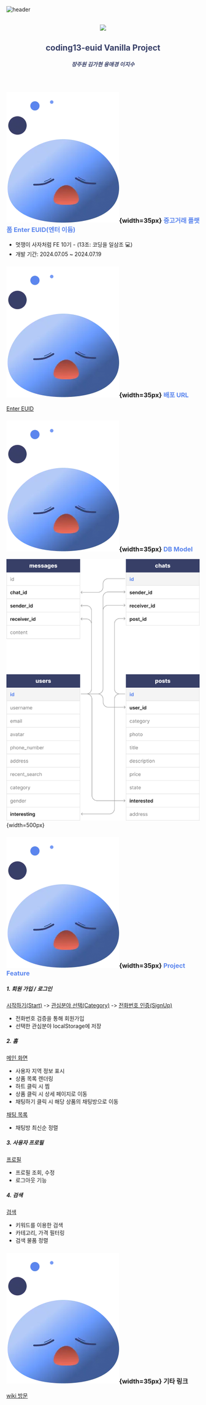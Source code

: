 ![header](https://capsule-render.vercel.app/api?type=slice&color=0:373F67,100:5A85EE&text=Enter%20EUID&fontSize=55&rotate=8&fontAlign=80&fontAlignY=25&fontColor=ffffff)

<br/>

<div style="text-align: center">
<img src="https://github.com/user-attachments/assets/83a7da13-7696-45d2-976e-0036e0570432" width="200px">
</div>

 <h2 style="text-align: center; color:#373F67">coding13-euid Vanilla Project</h2>
 <h5 style="text-align:center; color: #373F67">장주원 김가현 용애경 이지수</h5>
 <br/>

### ![slime](/public/slime.webp){width=35px} <span style="color:#5A85EE">중고거래 플랫폼 Enter EUID(엔터 이듬)</span>

- 멋쟁이 사자처럼 FE 10기 - (13조: 코딩을 일삼조 :computer:)
- 개발 기간: 2024.07.05 ~ 2024.07.19
  <br/>

### ![slime](/public/slime.webp){width=35px} <span style="color:#5A85EE">배포 URL</span>

[Enter EUID](https://enter-euid.netlify.app/)
<br/>

### ![slime](/public/slime.webp){width=35px} <span style="color:#5A85EE">DB Model</span>

![db](/public/db.png){width=500px}
<br/>

### ![slime](/public/slime.webp){width=35px} <span style="color: #5A85EE">Project Feature

##### 1. 회원 가입 / 로그인

[시작하기(Start)](src/pages/start/index.html) -> [관심분야 선택(Category)](src/pages/category/index.html) -> [전화번호 인증(SignUp)](/src/pages/signup/index.html)

- 전화번호 검증을 통해 회원가입
- 선택한 관심분야 localStorage에 저장

##### 2. 홈

[메인 화면](src/index.html)

- 사용자 지역 정보 표시
- 상품 목록 렌더링
- 하트 클릭 시 찜
- 상품 클릭 시 상세 페이지로 이동
- 채팅하기 클릭 시 해당 상품의 채팅방으로 이동

[채팅 목록](src/pages/chat/index.html)

- 채팅방 최신순 정렬

##### 3. 사용자 프로필

[프로필](/src/pages/profile/index.html)

- 프로필 조회, 수정
- 로그아웃 기능

##### 4. 검색

[검색](/src/pages/search/index.html)

- 키워드를 이용한 검색
- 카테고리, 가격 필터링
- 검색 물품 정렬

### ![slime](/public/slime.webp){width=35px} 기타 링크

[wiki 방문](https://github.com/FRONTENDSCHOOL10/coding13-euid/wiki)
